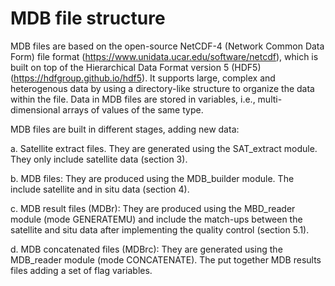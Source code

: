 # **MDB file structure**

MDB files are based on the open-source NetCDF-4 (Network Common Data Form) file format (https://www.unidata.ucar.edu/software/netcdf), which is built on top of the Hierarchical Data Format version 5 (HDF5) (https://hdfgroup.github.io/hdf5). It supports large, complex and heterogenous data by using a directory-like structure to organize the data within the file. Data in MDB files are stored in variables, i.e., multi-dimensional arrays of values of the same type.

MDB files are built in different stages, adding new data:

a. Satellite extract files. They are generated using the SAT_extract module. They only include satellite data (section 3).

b. MDB files: They are produced using the MDB_builder module. The include satellite and in situ data (section 4).

c. MDB result files (MDBr): They are produced using the MBD_reader module (mode GENERATEMU) and include the match-ups between the satellite and situ data after implementing the quality control (section 5.1). 

d. MDB concatenated files (MDBrc): They are generated using the MDB_reader module (mode CONCATENATE). The put together MDB results files adding a set of flag variables. 
